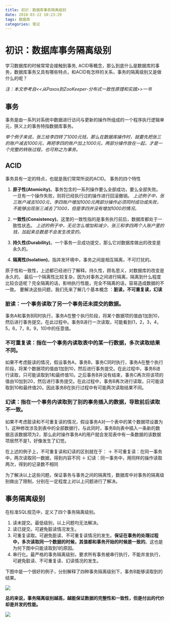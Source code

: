 ```yaml
---
title: 初识：数据库事务隔离级别
date: 2018-03-22 10:23:29
tags: 数据库
categories: 笔记
---
```


# 初识：数据库事务隔离级别



学习数据库的时候常常会接触到事务, ACID等概念，那么到底什么是数据库的事务，数据库事务又具有哪些特点，和ACID有怎样的关系，事务的隔离级别又是做什么的呢？

*注：本文参考自<<从Paxos到ZooKeeper-分布式一致性原理和实践>>一书*

<!--more-->

## 事务

事务是由一系列对系统中数据进行访问与更新的操作所组成的一个程序执行逻辑单元，狭义上的事务特指数据库事务。

*举个例子来说，张三给李四转了1000元钱，那么在数据库操作时，就要先把张三的账户减去1000元，再把李四的账户加上1000元，两部分操作放在一起，才是一个完整的转账过程，也可称之为事务。*

## ACID
事务具有一定的特点，也就是我们常常所说的ACID。
事务的四个特性
1. **原子性(Atomicity)**。事务包含的一系列操作要么全部成功，要么全部失败。一旦有一个操作失败，则将已经执行过的操作进行回滚撤销。
*上述例子中，张三账户减去1000元，李四账户增加1000元两部分操作必须同时成功或失败，不能够出现张三减去了1000，但是李四并没有增加1000的情况。*

2. **一致性(Consistency)**。这里的一致性指的是事务执行前后，数据库都处于一致性状态。
*上述的例子中，无论怎么增加和减少，张三和李四两个人账户里的钱，加起来总数是不会发生改变的。*

3. **持久性(Durability)**。一个事务一旦成功提交，那么它对数据库做出的改变是永久的。
4. **隔离性(Isolation)**。指并发环境中，事务之间是相互隔离，不可打扰的。

原子性和一致性，上述都已经进行了解释。持久性，顾名思义，对数据库的改变是永久的。
最后一个隔离性比较复杂，因为对事务之间进行隔离，隔离到什么程度比较合适呢？完全隔离的话，影响执行性能，完全不隔离的话，容易造成数据的不一致。
要解决这些问题，我们先来了解几个基本概念 ：**脏读，不可重复读，幻读**

### 脏读：一个事务读取了另一个事务还未提交的数据。
事务A和事务B同时执行，事务A在整个执行阶段，将某个数据项的值由1加到10，然后进行事务提交。在此过程中。事务B进行一次读取，可能看到(1，2，3，4，5，6，7，8，9，10)中的任意值。

### 不可重复读：指在一个事务内读取表中的某一行数据，多次读取结果不同。
如果不考虑脏读的情况，假设事务A，事务B，事务C同时执行，事务A在整个执行阶段，将某个数据项的值由1加到10，然后进行事务提交。在此过程中，事务B进行读取，只可能读取到1和最终值10。之后事务B并没有结束，事务C再次将该项的值由10加到20，然后进行事务提交。在此过程中，事务B再次进行读取，只可能读取到10和最终值20。因此事务B在执行过程中有可能两次读取结果不同。

### 幻读：指在一个事务内读取到了别的事务插入的数据，导致前后读取不一致。
如果不考虑脏读和不可重复读的情况，假设事务A对一个表中的某个数据项设置为1，这种修改涉及到表中的全部数据行，与此同时，事务B向表中插入一条新的数据且该数据项为2，那么此时操作事务A的用户就会发现表中有一条数据的该数据项居然不是1，好像发生了幻觉。

在上述的例子上，不可重复读和幻读的区别就在于：
＋ 不可重复读：在同一事务中，两次读取同一数据，得到内容不同
＋ 幻读：同一事务中，用同样的操作读取两次，得到的记录数不相同

为了解决以上这些问题，保证事务与事务之间的隔离性，数据库中对事务的隔离级别做出了限制，分别在一定程度上对以上问题进行了解决。

## 事务隔离级别
在标准SQL规范中，定义了四个事务隔离级别。

1. 读未提交。最低级别，以上问题均无法解决。
2. 读已提交。可避免脏读情况发生。
3. 可重复读取。可避免脏读、不可重复读情况的发生。**保证在事务的处理过程中，多次读取同一个数据的时候，其值都和事务开始的时候是一致的**。这也是为何下图中只能读取到1的原因。
4. 串行化。最严格的事务隔离级别，要求所有事务被串行执行，不能并发执行，可避免脏读、不可重复读、幻读情况的发生。

下图中是一个很好的例子，分别解释了四种事务隔离级别下，事务B能够读取到的结果。

![](/img/初识：数据库事务隔离级别/img1.jpg)

**总的来说，事务隔离级别越高，越能保证数据的完整性和一致性，但是付出的代价却是并发的性能。**

![](/img/初识：数据库事务隔离级别/img2.jpg)